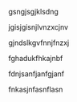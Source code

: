 gsngjsgjklsdng

jgisjgisnjlvnzxcjnv

gjndslkgvfnnjfnzxj

fghadukfhkajnbf

fdnjsanfjanfgjanf

fnkasjnfasnflasn
